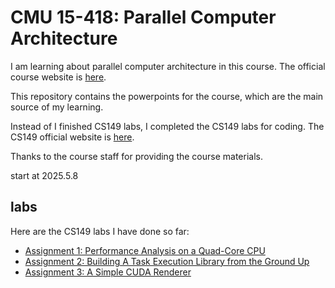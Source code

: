 # CMU 15-418: Parallel Computer Architecture

I am learning about parallel computer architecture in this course. The official course website is [here](https://www.cs.cmu.edu/~15418/).

This repository contains the powerpoints for the course, which are the main source of my learning.

Instead of I finished CS149 labs, I completed the CS149 labs for coding. The CS149 official website is [here](https://gfxcourses.stanford.edu/cs149/fall24).

Thanks to the course staff for providing the course materials.

start at 2025.5.8

## labs

Here are the CS149 labs I have done so far:

- [Assignment 1: Performance Analysis on a Quad-Core CPU](https://github.com/oneandonly11/CS149-asst1)
- [Assignment 2: Building A Task Execution Library from the Ground Up](https://github.com/oneandonly11/CS149-asst2)
- [Assignment 3: A Simple CUDA Renderer](https://github.com/oneandonly11/CS149-asst3)